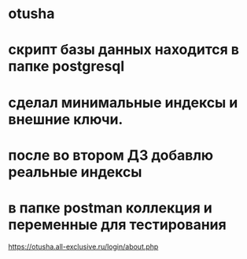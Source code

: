 # otusha

# скрипт базы данных находится в папке postgresql
# сделал минимальные индексы и внешние ключи. 
# после во втором ДЗ добавлю реальные индексы

# в папке postman коллекция и переменные для тестирования

https://otusha.all-exclusive.ru/login/about.php

